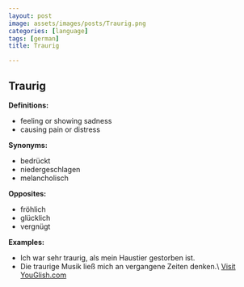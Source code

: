 ```yaml
---
layout: post
image: assets/images/posts/Traurig.png
categories: [language]
tags: [german]
title: Traurig

---
```


## Traurig

**Definitions:**
- feeling or showing sadness
- causing pain or distress

**Synonyms:**
- bedrückt
- niedergeschlagen
- melancholisch

**Opposites:**
- fröhlich
- glücklich
- vergnügt

**Examples:**
- Ich war sehr traurig, als mein Haustier gestorben ist.
- Die traurige Musik ließ mich an vergangene Zeiten denken.\ <a id="yg-widget-0" class="youglish-widget" data-query="Traurig" data-lang="german" data-components="8412" data-auto-start="0" data-bkg-color="theme_light" data-title="How%20to%20pronounce%20Traurig%20in%20German"  rel="nofollow" href="https://youglish.com">Visit YouGlish.com</a><script async src="https://youglish.com/public/emb/widget.js" charset="utf-8"></script>
